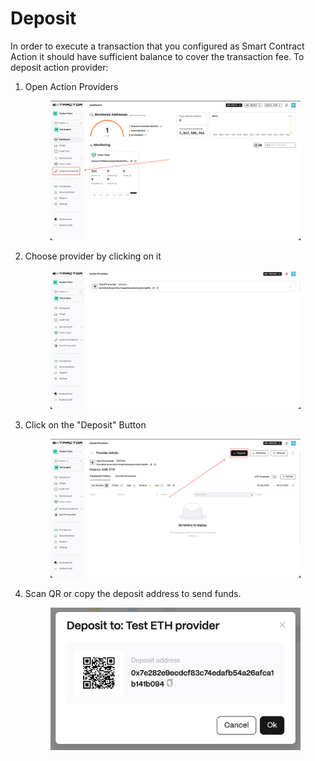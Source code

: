# Deposit

In order to execute a transaction that you configured as Smart Contract Action it should have sufficient balance to cover the transaction fee. To deposit action provider:

1. Open Action Providers
    <figure><img src="../../.gitbook/assets/create_provider_1.png" alt=""><figcaption></figcaption></figure>
2. Choose provider by clicking on it
    <figure><img src="../../.gitbook/assets/choose_provider.png" alt=""><figcaption></figcaption></figure>
2. Click on the "Deposit" Button
    <figure><img src="../../.gitbook/assets/deposit_1.png" alt=""><figcaption></figcaption></figure>
3. Scan QR or copy the deposit address to send funds.
    <figure><img src="../../.gitbook/assets/deposit_2.png" alt=""><figcaption></figcaption></figure>

